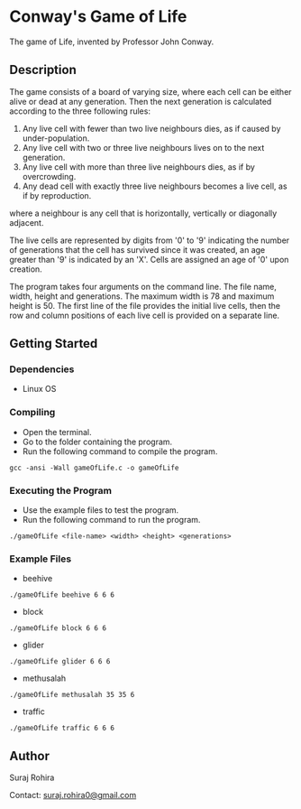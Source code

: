 # Conway's Game of Life

The game of Life, invented by Professor John Conway.

## Description

The game consists of a board of varying size, where each cell can be either alive or dead at any generation.
Then the next generation is calculated according to the three following rules:
  1. Any live cell with fewer than two live neighbours dies, as if caused by under-population.
  2. Any live cell with two or three live neighbours lives on to the next generation.
  3. Any live cell with more than three live neighbours dies, as if by overcrowding.
  4. Any dead cell with exactly three live neighbours becomes a live cell, as if by reproduction.

where a neighbour is any cell that is horizontally, vertically or diagonally adjacent.

The live cells are represented by digits from '0' to '9' indicating the number of generations that the cell has survived since it was created, an age greater than '9' is indicated by an 'X'. Cells are assigned an age of '0' upon creation.

The program takes four arguments on the command line. The file name, width, height and generations. The maximum width is 78 and maximum height is 50. The first line of the file provides the initial live cells, then the row and column positions of each live cell is provided on a separate line.

## Getting Started

### Dependencies

* Linux OS

### Compiling

* Open the terminal.
* Go to the folder containing the program.
* Run the following command to compile the program.
```
gcc -ansi -Wall gameOfLife.c -o gameOfLife
```

### Executing the Program

* Use the example files to test the program.
* Run the following command to run the program.
```
./gameOfLife <file-name> <width> <height> <generations>
```

### Example Files

* beehive
```
./gameOfLife beehive 6 6 6
```
* block
```
./gameOfLife block 6 6 6
```
* glider
```
./gameOfLife glider 6 6 6
```
* methusalah
```
./gameOfLife methusalah 35 35 6
```
* traffic
```
./gameOfLife traffic 6 6 6
```

## Author

Suraj Rohira

Contact: suraj.rohira0@gmail.com
